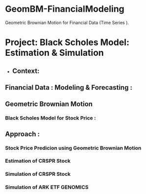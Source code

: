 # GeomBM-FinancialModeling
Geometric Brownian Motion for Financial Data (Time Series ).

# Project: Black Scholes Model: Estimation  & Simulation
* ## Context:
## Financial Data : Modeling & Forecasting :
## Geometric Brownian Motion 
### Black Scholes Model for Stock Price :
## Approach :
### Stock Price Predicion using Geometric Brownian Motion
### Estimation of CRSPR Stock
### Simulation of CRSPR Stock
### Simulation of ARK ETF GENOMICS
